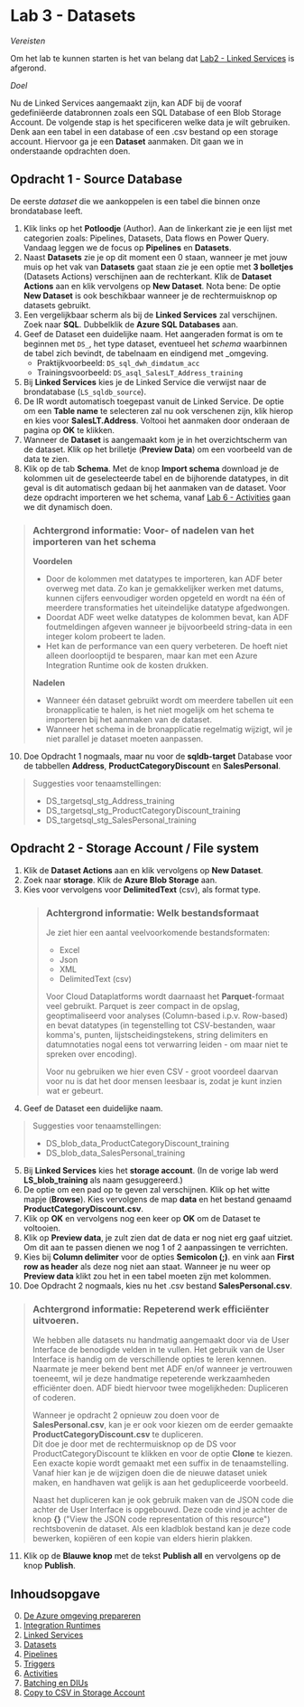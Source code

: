 # Lab 3 - Datasets 

*Vereisten*

Om het lab te kunnen starten is het van belang dat [Lab2 - Linked Services](../Lab2/LabInstructions2.md) is afgerond.

*Doel*

Nu de Linked Services aangemaakt zijn, kan ADF bij de vooraf gedefiniëerde databronnen zoals een SQL Database of een Blob Storage Account. De volgende stap is het specificeren welke data je wilt gebruiken. Denk aan een tabel in een database of een .csv bestand op een storage account. Hiervoor ga je een **Dataset** aanmaken. Dit gaan we in onderstaande opdrachten doen.

## Opdracht 1 - Source Database

De eerste *dataset* die we aankoppelen is een tabel die binnen onze brondatabase leeft.

1. Klik links op het **Potloodje** (Author). Aan de linkerkant zie je een lijst met categorien zoals: Pipelines, Datasets, Data flows en Power Query.  
   Vandaag leggen we de focus op **Pipelines** en **Datasets**.
2. Naast **Datasets** zie je op dit moment een 0 staan, wanneer je met jouw muis op het vak van **Datasets** gaat staan zie je een optie met **3 bolletjes** (Datasets Actions) verschijnen aan de rechterkant. Klik de **Dataset Actions** aan en klik vervolgens op **New Dataset**. Nota bene: De optie **New Dataset** is ook beschikbaar wanneer je de rechtermuisknop op datasets gebruikt.
3. Een vergelijkbaar scherm als bij de **Linked Services** zal verschijnen. Zoek naar **SQL**. Dubbelklik de **Azure SQL Databases** aan.
4. Geef de Dataset een duidelijke naam. Het aangeraden format is om te beginnen met `DS_`, het type dataset, eventueel het *schema* waarbinnen de tabel zich bevindt, de tabelnaam en eindigend met _omgeving.
   * Praktijkvoorbeeld: `DS_sql_dwh_dimdatum_acc`
   * Trainingsvoorbeeld: `DS_asql_SalesLT_Address_training`
5. Bij **Linked Services** kies je de Linked Service die verwijst naar de brondatabase (`LS_sqldb_source`).
6. De IR wordt automatisch toegepast vanuit de Linked Service. De optie om een **Table name** te selecteren zal nu ook verschenen zijn, klik hierop en kies voor **SalesLT.Address**. Voltooi het aanmaken door onderaan de pagina op **OK** te klikken.
7. Wanneer de **Dataset** is aangemaakt kom je in het overzichtscherm van de dataset. Klik op het brilletje (**Preview Data**) om een voorbeeld van de data te zien.
8. Klik op de tab **Schema**. Met de knop **Import schema** download je de kolommen uit de geselecteerde tabel en de bijhorende datatypes, in dit geval is dit automatisch gedaan bij het aanmaken van de dataset. Voor deze opdracht importeren we het schema, vanaf [Lab 6 - Activities](../Lab6/LabInstructions6.md) gaan we dit dynamisch doen.

> ### Achtergrond informatie: Voor- of nadelen van het importeren van het schema ###
> **Voordelen**
> * Door de kolommen met datatypes te importeren, kan ADF beter overweg met data. Zo kan je gemakkelijker werken met datums, kunnen cijfers eenvoudiger worden opgeteld en wordt na één of meerdere transformaties het uiteindelijke datatype afgedwongen.
> * Doordat ADF weet welke datatypes de kolommen bevat, kan ADF foutmeldingen afgeven wanneer je bijvoorbeeld string-data in een integer kolom probeert te laden.
> * Het kan de performance van een query verbeteren. De hoeft niet alleen doorlooptijd te besparen, maar kan met een Azure Integration Runtime ook de kosten drukken.
>
> **Nadelen**
> * Wanneer één dataset gebruikt wordt om meerdere tabellen uit een bronapplicatie te halen, is het niet mogelijk om het schema te importeren bij het aanmaken van de dataset.
> * Wanneer het schema in de bronapplicatie regelmatig wijzigt, wil je niet parallel je dataset moeten aanpassen.
   
10. Doe Opdracht 1 nogmaals, maar nu voor de **sqldb-target** Database voor de tabbellen **Address**, **ProductCategoryDiscount** en **SalesPersonal**.

> Suggesties voor tenaamstellingen:
> * DS_targetsql_stg_Address_training
> * DS_targetsql_stg_ProductCategoryDiscount_training
> * DS_targetsql_stg_SalesPersonal_training

## Opdracht 2 - Storage Account / File system

1. Klik de **Dataset Actions** aan en klik vervolgens op **New Dataset**.
2. Zoek naar **storage**. Klik de **Azure Blob Storage** aan.
3. Kies voor vervolgens voor **DelimitedText** (csv), als format type.
   > ### Achtergrond informatie: Welk bestandsformaat ###
   > Je ziet hier een aantal veelvoorkomende bestandsformaten:
   >
   > * Excel
   > * Json
   > * XML
   > * DelimitedText (csv)
   >
   > Voor Cloud Dataplatforms wordt daarnaast het **Parquet**-formaat veel gebruikt. Parquet is zeer compact in de opslag, geoptimaliseerd voor analyses (Column-based i.p.v. Row-based) en bevat datatypes (in tegenstelling tot CSV-bestanden, waar komma's, punten, lijstscheidingstekens, string delimiters en datumnotaties nogal eens tot verwarring leiden - om maar niet te spreken over encoding).
   >
   > Voor nu gebruiken we hier even CSV - groot voordeel daarvan voor nu is dat het door mensen leesbaar is, zodat je kunt inzien wat er gebeurt.
4. Geef de Dataset een duidelijke naam.

> Suggesties voor tenaamstellingen:
> * DS_blob_data_ProductCategoryDiscount_training
> * DS_blob_data_SalesPersonal_training

5. Bij **Linked Services** kies het **storage account**. (In de vorige lab werd **LS_blob_training** als naam gesuggereerd.)
6. De optie om een pad op te geven zal verschijnen. Klik op het witte mapje (**Browse**). Kies vervolgens de map **data** en het bestand genaamd **ProductCategoryDiscount.csv**.
7. Klik op **OK** en vervolgens nog een keer op **OK** om de Dataset te voltooien.
8. Klik op **Preview data**, je zult zien dat de data er nog niet erg gaaf uitziet. Om dit aan te passen dienen we nog 1 of 2 aanpassingen te verrichten.
9. Kies bij **Column delimiter** voor de opties **Semicolon (;)**. en vink aan **First row as header** als deze nog niet aan staat. Wanneer je nu weer op **Preview data** klikt zou het in een tabel moeten zijn met kolommen.
10. Doe Opdracht 2 nogmaals, kies nu het .csv bestand **SalesPersonal.csv**.

> ### Achtergrond informatie: Repeterend werk efficiënter uitvoeren. ###
> We hebben alle datasets nu handmatig aangemaakt door via de User Interface de benodigde velden in te vullen.
> Het gebruik van de User Interface is handig om de verschillende opties te leren kennen.
> Naarmate je meer bekend bent met ADF en/of wanneer je vertrouwen toeneemt, wil je deze handmatige repeterende werkzaamheden efficiënter doen.
> ADF biedt hiervoor twee mogelijkheden: Dupliceren of coderen.  
>
> Wanneer je opdracht 2 opnieuw zou doen voor de **SalesPersonal.csv**, kan je er ook voor kiezen om de eerder gemaakte **ProductCategoryDiscount.csv** te dupliceren.  
> Dit doe je door met de rechtermuisknop op de DS voor ProductCategoryDiscount te klikken en voor de optie **Clone** te kiezen.  
> Een exacte kopie wordt gemaakt met een suffix in de tenaamstelling.  
> Vanaf hier kan je de wijzigen doen die de nieuwe dataset uniek maken, en handhaven wat gelijk is aan het gedupliceerde voorbeeld.
>
> Naast het dupliceren kan je ook gebruik maken van de JSON code die achter de User Interface is opgebouwd.
> Deze code vind je achter de knop **{}** ("View the JSON code representation of this resource") rechtsbovenin de dataset.
> Als een kladblok bestand kan je deze code bewerken, kopiëren of een kopie van elders hierin plakken.

11. Klik op de **Blauwe knop** met de tekst **Publish all** en vervolgens op de knop **Publish**. 

## Inhoudsopgave

0. [De Azure omgeving prepareren](../0Prep/LabVoorbereiding0.md)
1. [Integration Runtimes](../Lab1/LabInstructions1.md)
2. [Linked Services](../Lab2/LabInstructions2.md)
3. [Datasets](../Lab3/LabInstructions3.md)
4. [Pipelines](../Lab4/LabInstructions4.md)
5. [Triggers](../Lab5/LabInstructions5.md)
6. [Activities](../Lab6/LabInstructions6.md)
7. [Batching en DIUs](../Lab7/LabInstructions7.md)
8. [Copy to CSV in Storage Account](../Lab8/LabInstructions8.md)
